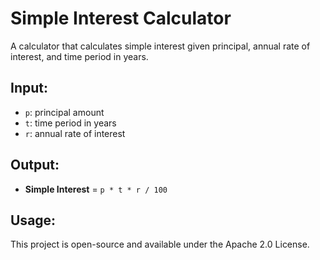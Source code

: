 # Simple Interest Calculator

A calculator that calculates simple interest given principal, annual rate of interest, and time period in years.

## Input:
- `p`: principal amount  
- `t`: time period in years  
- `r`: annual rate of interest  

## Output:
- **Simple Interest** = `p * t * r / 100`

## Usage:
This project is open-source and available under the Apache 2.0 License.
